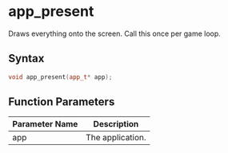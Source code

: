 # app_present

Draws everything onto the screen. Call this once per game loop.

## Syntax

```cpp
void app_present(app_t* app);
```

## Function Parameters

Parameter Name | Description
--- | ---
app | The application.
